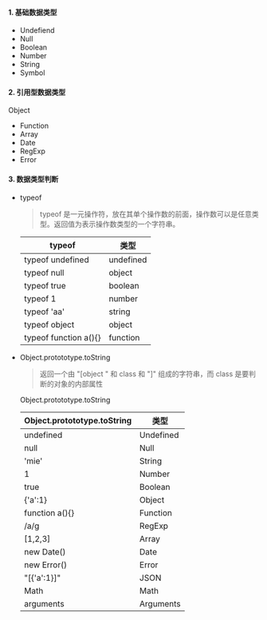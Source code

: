 #### 1. 基础数据类型
- Undefiend
- Null
- Boolean
- Number
- String
- Symbol

#### 2. 引用型数据类型
Object
  - Function
  - Array
  - Date
  - RegExp
  - Error

#### 3. 数据类型判断
- typeof

  > typeof 是一元操作符，放在其单个操作数的前面，操作数可以是任意类型。返回值为表示操作数类型的一个字符串。
  
  |typeof | 类型 |
  |- |- |
  | typeof undefined | undefined |
  | typeof null | object |
  | typeof true | boolean |
  | typeof 1 | number |
  | typeof 'aa'| string |
  | typeof object | object |
  | typeof function a(){} | function|

- Object.protototype.toString 
  
  > 返回一个由 "[object " 和 class 和 "]" 组成的字符串，而 class 是要判断的对象的内部属性
  
  Object.protototype.toString
  
  |Object.protototype.toString |类型 |
  |- |- |
  |undefined|Undefined|
  |null|Null|
  |'mie'|String|
  |1|Number|
  |true|Boolean|
  |{'a':1}|Object|
  |function a(){}|Function|
  |/a/g|RegExp|
  |[1,2,3]|Array|
  |new Date()|Date|
  |new Error()|Error|
  |"[{'a':1}]"|JSON|
  |Math|Math|
  |arguments|Arguments|
